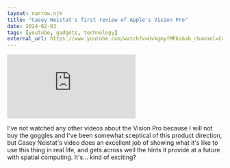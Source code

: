 ```yaml
---
layout: narrow.njk
title: "Casey Neistat's first review of Apple's Vision Pro"
date: 2024-02-03
tags: [youtube, gadgets, technology]
external_url: https://www.youtube.com/watch?v=UvkgmyfMPks&ab_channel=CaseyNeistat&ref=daniel.pizza
---
```


<div class="relative w-full pb-[56.25%] mt-7 overflow-hidden">
  <iframe
    class="absolute top-0 left-0 w-full h-full"
    src="https://www.youtube-nocookie.com/embed/UvkgmyfMPks?si=WNn80_O6OZoTH79v&amp;controls=0"
    title="YouTube video player"
    frameborder="0"
    allow="accelerometer; autoplay; clipboard-write; encrypted-media; gyroscope; picture-in-picture; web-share"
    referrerpolicy="strict-origin-when-cross-origin"
    allowfullscreen>
  </iframe>
</div>

I've not watched any other videos about the Vision Pro because I will not buy the goggles and I've been somewhat sceptical of this product direction, but Casey Neistat's video does an excellent job of showing what it's like to use this thing in real life, and gets across well the hints it provide at a future with spatial computing. It's… kind of exciting?